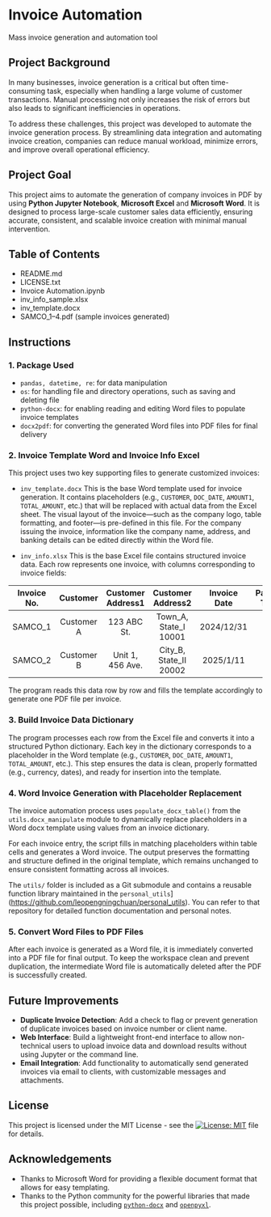 # Invoice Automation
Mass invoice generation and automation tool

## Project Background
In many businesses, invoice generation is a critical but often time-consuming task, especially when handling a large volume of customer transactions. Manual processing not only increases the risk of errors but also leads to significant inefficiencies in operations.

To address these challenges, this project was developed to automate the invoice generation process. By streamlining data integration and automating invoice creation, companies can reduce manual workload, minimize errors, and improve overall operational efficiency.

## Project Goal
This project aims to automate the generation of company invoices in PDF by using **Python Jupyter Notebook**, **Microsoft Excel** and **Microsoft Word**. It is designed to process large-scale customer sales data efficiently, ensuring accurate, consistent, and scalable invoice creation with minimal manual intervention.

## Table of Contents
- README.md
- LICENSE.txt
- Invoice Automation.ipynb
- inv_info_sample.xlsx
- inv_template.docx
- SAMCO_1–4.pdf (sample invoices generated)

## Instructions

### 1. Package Used
- `pandas, datetime, re`: for data manipulation
- `os`: for handling file and directory operations, such as saving and deleting file
- `python-docx`: for enabling reading and editing Word files to populate invoice templates
- `docx2pdf`: for converting the generated Word files into PDF files for final delivery

### 2. Invoice Template Word and Invoice Info Excel
This project uses two key supporting files to generate customized invoices:
- `inv_template.docx`
This is the base Word template used for invoice generation. It contains placeholders (e.g., `CUSTOMER`, `DOC_DATE`, `AMOUNT1`, `TOTAL_AMOUNT`, etc.) that will be replaced with actual data from the Excel sheet.
The visual layout of the invoice—such as the company logo, table formatting, and footer—is pre-defined in this file. For the company issuing the invoice, information like the company name, address, and banking details can be edited directly within the Word file.

- `inv_info.xlsx`
This is the base Excel file contains structured invoice data. Each row represents one invoice, with columns corresponding to invoice fields:

| Invoice No. |  Customer  | Customer Address1 |    Customer Address2   | Invoice Date | Payment Terms |    Item   |       Detail      |               Unit Price               | Quantity |
|:-----------:|:----------:|:-----------------:|:----------------------:|:------------:|:-------------:|:---------:|:-----------------:|:--------------------------------------:|:--------:|
|   SAMCO_1   | Customer A |    123 ABC St.    |  Town_A, State_I 10001 |  2024/12/31  |       30      | Product 1 | Product 1 details |                                  9.00  |    170   |
|   SAMCO_2   | Customer B |  Unit 1, 456 Ave. | City_B, State_II 20002 |   2025/1/11  |       90      | Product 7 | Product 7 details |                               69.00    |    302   |

The program reads this data row by row and fills the template accordingly to generate one PDF file per invoice.

### 3. Build Invoice Data Dictionary
The program processes each row from the Excel file and converts it into a structured Python dictionary. Each key in the dictionary corresponds to a placeholder in the Word template (e.g., `CUSTOMER`, `DOC_DATE`, `AMOUNT1`, `TOTAL_AMOUNT`, etc.). This step ensures the data is clean, properly formatted (e.g., currency, dates), and ready for insertion into the template.

### 4. Word Invoice Generation with Placeholder Replacement
The invoice automation process uses `populate_docx_table()` from the `utils.docx_manipulate` module to dynamically replace placeholders in a Word docx template using values from an invoice dictionary.

For each invoice entry, the script fills in matching placeholders within table cells and generates a Word invoice. The output preserves the formatting and structure defined in the original template, which remains unchanged to ensure consistent formatting across all invoices.

The `utils/` folder is included as a Git submodule and contains a reusable function library maintained in the `personal_utils`](https://github.com/leopengningchuan/personal_utils). You can refer to that repository for detailed function documentation and personal notes.

### 5. Convert Word Files to PDF Files
After each invoice is generated as a Word file, it is immediately converted into a PDF file for final output. To keep the workspace clean and prevent duplication, the intermediate Word file is automatically deleted after the PDF is successfully created.

## Future Improvements
- **Duplicate Invoice Detection**: Add a check to flag or prevent generation of duplicate invoices based on invoice number or client name.
- **Web Interface**: Build a lightweight front-end interface to allow non-technical users to upload invoice data and download results without using Jupyter or the command line.
- **Email Integration**: Add functionality to automatically send generated invoices via email to clients, with customizable messages and attachments.

## License
This project is licensed under the MIT License - see the [![License: MIT](https://img.shields.io/badge/License-MIT-yellow.svg)](https://github.com/leopengningchuan/invoice-automation?tab=MIT-1-ov-file) file for details.

## Acknowledgements
- Thanks to Microsoft Word for providing a flexible document format that allows for easy templating.
- Thanks to the Python community for the powerful libraries that made this project possible, including [`python-docx`](https://pypi.org/project/docx2pdf/) and [`openpyxl`](https://pypi.org/project/docx2pdf/).
